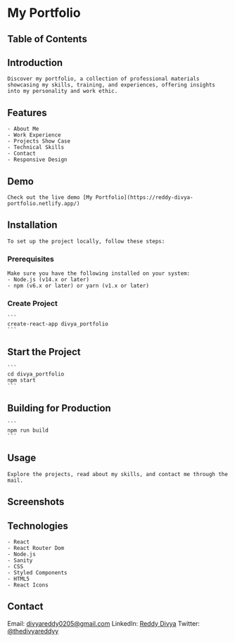 # My Portfolio

## Table of Contents

## Introduction

    Discover my portfolio, a collection of professional materials showcasing my skills, training, and experiences, offering insights into my personality and work ethic.

## Features

    - About Me
    - Work Experience
    - Projects Show Case
    - Technical Skills
    - Contact
    - Responsive Design

## Demo

    Check out the live demo [My Portfolio](https://reddy-divya-portfolio.netlify.app/)

## Installation

    To set up the project locally, follow these steps:

### Prerequisites

    Make sure you have the following installed on your system:
    - Node.js (v14.x or later)
    - npm (v6.x or later) or yarn (v1.x or later)

### Create Project

    ```
    create-react-app divya_portfolio
    ```

## Start the Project

    ```
    cd divya_portfolio
    npm start
    ```

## Building for Production

    ```
    npm run build
    ```

## Usage

    Explore the projects, read about my skills, and contact me through the mail.

## Screenshots

## Technologies

    - React
    - React Router Dom
    - Node.js
    - Sanity
    - CSS
    - Styled Components
    - HTML5
    - React Icons

## Contact

Email: divyareddy0205@gmail.com
LinkedIn: [Reddy Divya](https://www.linkedin.com/in/reddy-divya-58025a12b/)
Twitter: [@thedivyareddyy](https://x.com/thedivyareddyy)
